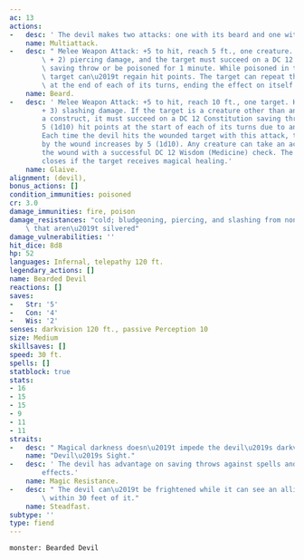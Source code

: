 ```yaml
---
ac: 13
actions:
-   desc: ' The devil makes two attacks: one with its beard and one with its glaive.'
    name: Multiattack.
-   desc: " Melee Weapon Attack: +5 to hit, reach 5 ft., one creature. Hit: 6 (1d8\
        \ + 2) piercing damage, and the target must succeed on a DC 12 Constitution\
        \ saving throw or be poisoned for 1 minute. While poisoned in this way, the\
        \ target can\u2019t regain hit points. The target can repeat the saving throw\
        \ at the end of each of its turns, ending the effect on itself on a success."
    name: Beard.
-   desc: ' Melee Weapon Attack: +5 to hit, reach 10 ft., one target. Hit: 8 (1d10
        + 3) slashing damage. If the target is a creature other than an undead or
        a construct, it must succeed on a DC 12 Constitution saving throw or lose
        5 (1d10) hit points at the start of each of its turns due to an infernal wound.
        Each time the devil hits the wounded target with this attack, the damage dealt
        by the wound increases by 5 (1d10). Any creature can take an action to stanch
        the wound with a successful DC 12 Wisdom (Medicine) check. The wound also
        closes if the target receives magical healing.'
    name: Glaive.
alignment: (devil),
bonus_actions: []
condition_immunities: poisoned
cr: 3.0
damage_immunities: fire, poison
damage_resistances: "cold; bludgeoning, piercing, and slashing from nonmagical attacks\
    \ that aren\u2019t silvered"
damage_vulnerabilities: ''
hit_dice: 8d8
hp: 52
languages: Infernal, telepathy 120 ft.
legendary_actions: []
name: Bearded Devil
reactions: []
saves:
-   Str: '5'
-   Con: '4'
-   Wis: '2'
senses: darkvision 120 ft., passive Perception 10
size: Medium
skillsaves: []
speed: 30 ft.
spells: []
statblock: true
stats:
- 16
- 15
- 15
- 9
- 11
- 11
straits:
-   desc: " Magical darkness doesn\u2019t impede the devil\u2019s darkvision."
    name: "Devil\u2019s Sight."
-   desc: ' The devil has advantage on saving throws against spells and other magical
        effects.'
    name: Magic Resistance.
-   desc: " The devil can\u2019t be frightened while it can see an allied creature\
        \ within 30 feet of it."
    name: Steadfast.
subtype: ''
type: fiend
---
```

```statblock
monster: Bearded Devil
```